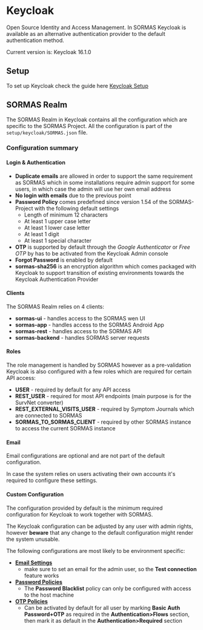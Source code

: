 # Keycloak

Open Source Identity and Access Management.
In SORMAS Keycloak is available as an alternative authentication provider to the default authentication method.

Current version is: Keycloak 16.1.0

## Setup

To set up Keycloak check the guide here [Keycloak Setup](../../docs/SERVER_SETUP.md#keycloak-server)

## SORMAS Realm

The SORMAS Realm in Keycloak contains all the configuration which are specific to the SORMAS Project.
All the configuration is part of the `setup/keycloak/SORMAS.json` file.

### Configuration summary

#### Login & Authentication

* **Duplicate emails** are allowed in order to support the same requirement as SORMAS which in some installations require
admin support for some users, in which case the admin will use her own email address
* **No login with emails** due to the previous point
* **Password Policy** comes predefined since version 1.54 of the SORMAS-Project with the following default settings
  * Length of minimum 12 characters
  * At least 1 upper case letter
  * At least 1 lower case letter
  * At least 1 digit
  * At least 1 special character
* **OTP** is supported by default through the *Google Authenticator* or *Free OTP* by has to be activated from the
  Keycloak Admin console
* **Forgot Password** is enabled by default
* **sormas-sha256** is an encryption algorithm which comes packaged with Keycloak to support transition of existing
  environments towards the Keycloak Authentication Provider

#### Clients

The SORMAS Realm relies on 4 clients:

* **sormas-ui** - handles access to the SORMAS wen UI
* **sormas-app** - handles access to the SORMAS Android App
* **sormas-rest** - handles access to the SORMAS API
* **sormas-backend** - handles SORMAS server requests

#### Roles

The role management is handled by SORMAS however as a pre-validation Keycloak is also configured with a few roles which
are required for certain API access:
* **USER** - required by default for any API access
* **REST_USER** - required for most API endpoints (main purpose is for the SurvNet converter)
* **REST_EXTERNAL_VISITS_USER** - required by Symptom Journals which are connected to SORMAS
* **SORMAS_TO_SORMAS_CLIENT** - required by other SORMAS instance to access the current SORMAS instance

#### Email

Email configurations are optional and are not part of the default configuration.

In case the system relies on users activating their own accounts it's required to configure these settings.

#### Custom Configuration

The configuration provided by default is the minimum required configuration for Keycloak to work together with SORMAS.

The Keycloak configuration can be adjusted by any user with admin rights, however **beware** that any change to the default
configuration might render the system unusable.

The following configurations are most likely to be environment specific:

* **[Email Settings](https://www.keycloak.org/docs/16.1/server_admin/#_email)**
  * make sure to set an email for the admin user, so the **Test connection** feature works
* **[Password Policies](https://www.keycloak.org/docs/16.1/server_admin/#_password-policies)**
  * The **Password Blacklist** policy can only be configured with access to the host machine
* **[OTP Policies](https://www.keycloak.org/docs/16.1/server_admin/#otp-policies)**
  * Can be activated by default for all user by marking **Basic Auth Password+OTP** as required in the
    **Authentication>Flows** section, then mark it as default in the **Authentication>Required** section
